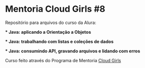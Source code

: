 <h1>Mentoria Cloud Girls #8</h1>

<p>Repositório para arquivos do curso da Alura:</p>
<p><strong>* Java: aplicando a Orientação a Objetos</p></strong>
<p><strong>* Java: trabalhando com listas e coleções de dados</strong></p>
<p><strong>* Java: consumindo API, gravando arquivos e lidando com erros</strong></p>


<p>Curso feito através do Programa de Mentoria <a href="https://www.cloudgirls.com.br/" target="_blank">Cloud Girls</p>


